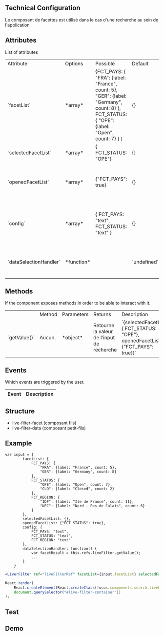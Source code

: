 ## Technical Configuration

Le composant de facettes est utilisé dans le cas d'une recherche au sein de l'application

## Attributes

List of attributes
<table>
<tr>
    <td>Attribute</td><td>Options</td><td>Possible</td><td>Default</td><td>Description</td>
</tr>
<tr>
    <td>`facetList`</td><td>*array*</td><td>{FCT_PAYS: { "FRA": {label: "France", count: 5}, "GER": {label: "Germany", count: 8} }, FCT_STATUS: { "OPE": {label: "Open", count: 7} } } </td><td> {}    </td><td> Liste des facettes renvoyées par la recherche</td></tr>
    <tr><td>`selectedFacetList`</td><td>*array*</td><td>{ FCT_STATUS: "OPE"} </td><td> {}</td><td> Liste des facettes selectionnées</td></tr>
    <tr><td>`openedFacetList`</td><td>*array*</td><td>{"FCT_PAYS": true}</td><td>{}</td><td> Liste des facette ouvertes (true) ou fermées (false)</td></tr>
    <tr><td>`config`</td><td> *array*</td><td>{ FCT_PAYS: "text", FCT_STATUS: "text" }</td><td>{}</td><td>Facet configuration (seul le type "text" est supporté pour le moment)</td></tr>
    <tr><td>`dataSelectionHandler`</td><td>*function*</td><td></td><td>`undefined`</td><td>function called when facet is selected or unselected</td></tr>
</table>

## Methods

If the component exposes methods in order to be able to interact with it.
<table>
<th>
    <td>Method</td><td>Parameters</td><td>Returns</td><td>Description</td>
</th>
<tr>
    <td>`getValue()`</td><td>Aucun.</td><td>*object* </td><td>Retourne la valeur de l'input de recherche</td><td>`{selectedFacetList: { FCT_STATUS: "OPE"}, openedFacetList : {"FCT_PAYS": true}}`</td>
</tr>
</table>

## Events

Which events are triggered by the user.

Event         | Description
---           | ---


## Structure
- live-filter-facet (composant fils)
- live-filter-data (composant petit-fils)

## Example

```
var input = {
        facetList: {
            FCT_PAYS: {
                "FRA": {label: "France", count: 5},
                "GER": {label: "Germany", count: 8}
            },
            FCT_STATUS: {
                "OPE": {label: "Open", count: 7},
                "CLO": {label: "Closed", count: 2}
            },
            FCT_REGION: {
                "IDF": {label: "Ile de France", count: 11},
                "NPC": {label: "Nord - Pas de Calais", count: 6}
            }
        },
        selectedFacetList: {},
        openedFacetList: {"FCT_STATUS": true},
        config: {
            FCT_PAYS: "text",
            FCT_STATUS: "text",
            FCT_REGION: "text"
        },
        dataSelectionHandler: function() {
            var facetResult = this.refs.liveFilter.getValue();
            ...
        }
    }
```

```jsx :
<LiverFilter ref="liveFilterRef" facetList={input.facetList} selectedFacetList={input.selectedFacetList} openedFacetList={input.openedFacetList} config={input.config} dataSelectionHandler={input.dataSelectionHandler} />
```

```javascript :
React.render(
    React.createElement(React.createClass(focus.components.search.liveFilter.mixin), input),
    document.querySelector("#live-filter-container"))
);
```

## Test

## Demo
